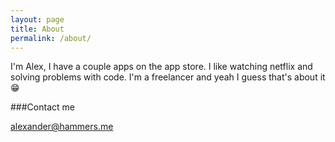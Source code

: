 ```yaml
---
layout: page
title: About
permalink: /about/
---
```


I'm Alex, I have a couple apps on the app store. I like watching netflix and solving problems with code. I'm a freelancer and yeah I guess that's about it😁

###Contact me

[alexander@hammers.me](mailto:alexander@hammers.me)
